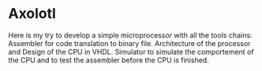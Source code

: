 # Axolotl
Here is my try to develop a simple microprocessor with all the tools chains:
Assembler for code translation to binary file. 
Architecture of the processor and Design of the CPU in VHDL. 
Simulator to simulate the comportement of the CPU and to test the assembler before the CPU is finished. 

